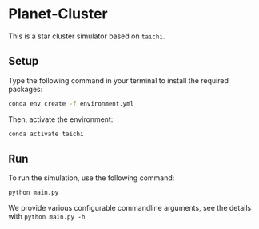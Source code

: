# Planet-Cluster

This is a star cluster simulator based on `taichi`. 

## Setup

Type the following command in your terminal to install the required packages:

```bash
conda env create -f environment.yml
```

Then, activate the environment:

```bash
conda activate taichi
```

## Run

To run the simulation, use the following command:

```bash
python main.py
```

We provide various configurable commandline arguments, see the details with `python main.py -h`
